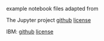 example notebook files adapted from

The Jupyter project
[github](https://github.com/jupyter/notebook/tree/main/docs/source/examples/Notebook)
[license](https://github.com/jupyter/notebook/blob/main/LICENSE)

IBM:
[github](https://github.com/ibm-et/jupyter-samples)
[license](https://github.com/ibm-et/jupyter-samples/blob/master/LICENSE)
